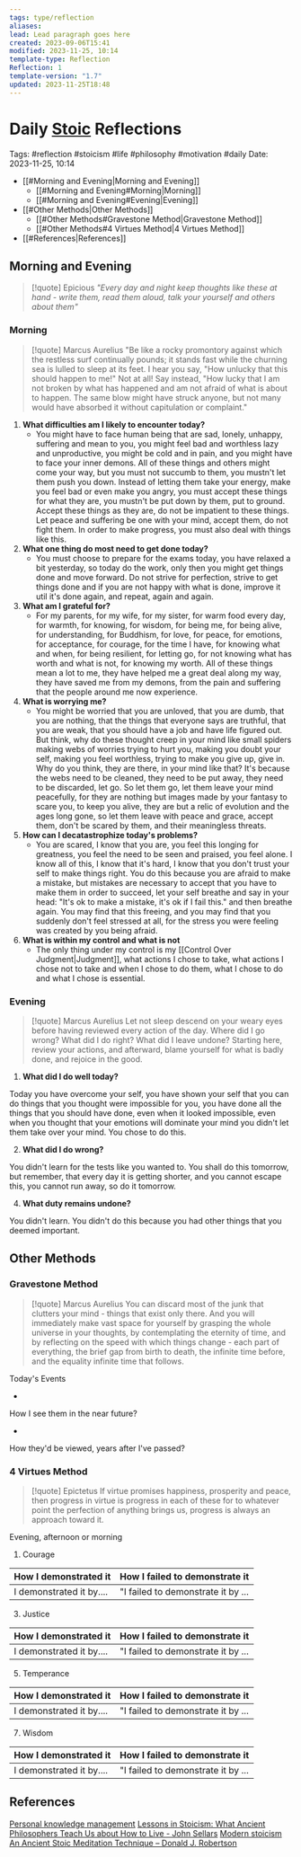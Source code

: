 ```yaml
---
tags: type/reflection
aliases: 
lead: Lead paragraph goes here
created: 2023-09-06T15:41
modified: 2023-11-25, 10:14
template-type: Reflection
Reflection: 1
template-version: "1.7"
updated: 2023-11-25T18:48
---
```



# Daily [Stoic](../SLIP-BOX/Stoicism.md) Reflections

Tags:  #reflection #stoicism #life #philosophy #motivation #daily 
Date: 2023-11-25, 10:14

- [[#Morning and Evening|Morning and Evening]]
	- [[#Morning and Evening#Morning|Morning]]
	- [[#Morning and Evening#Evening|Evening]]
- [[#Other Methods|Other Methods]]
	- [[#Other Methods#Gravestone Method|Gravestone Method]]
	- [[#Other Methods#4 Virtues Method|4 Virtues Method]]
- [[#References|References]]


## Morning and Evening

> [!quote] Epicious 
> _"Every day and night keep thoughts like these at hand - write them, read them aloud, talk your yourself and others about them"_

### Morning

> [!quote] Marcus Aurelius
> "Be like a rocky promontory against which the restless surf continually pounds; it stands fast while the churning sea is lulled to sleep at its feet. I hear you say, "How unlucky that this should happen to me!" Not at all! Say instead, "How lucky that I am not broken by what has happened and am not afraid of what is about to happen. The same blow might have struck anyone, but not many would have absorbed it without capitulation or complaint."

1. **What difficulties am I likely to encounter today?**
	- You might have to face human being that are sad, lonely, unhappy, suffering and mean to you, you might feel bad and worthless lazy and unproductive, you might be cold and in pain, and you might have to face your inner demons. All of these things and others might come your way, but you must not succumb to them, you mustn't let them push you down. Instead of letting them take your energy, make you feel bad or even make you angry, you must accept these things for what they are, you mustn't be put down by them, put to ground. Accept these things as they are, do not be impatient to these things. Let peace and suffering be one with your mind, accept them, do not fight them. In order to make progress, you must also deal with things like this. 
2. **What one thing do most need to get done today?**
	- You must choose to prepare for the exams today, you have relaxed a bit yesterday, so today do the work, only then you might get things done and move forward. Do not strive for perfection, strive to get things done and if you are not happy with what is done, improve it util it's done again, and repeat, again and again.  
1. **What am I grateful for?**
	- For my parents, for my wife, for my sister, for warm food every day, for warmth, for knowing, for wisdom, for being me, for being alive, for understanding, for Buddhism, for love, for peace, for emotions, for acceptance, for courage, for the time I have, for knowing what and when, for being resilient, for letting go, for not knowing what has worth and what is not, for knowing my worth. All of these things mean a lot to me, they have helped me a great deal along my way, they have saved me from my demons, from the pain and suffering that the people around me now experience. 
2. **What is worrying me?**
	- You might be worried that you are unloved, that you are dumb, that you are nothing, that the things that everyone says are truthful, that you are weak, that you should have a job and have life figured out. But think, why do these thought creep in your mind like small spiders making webs of worries trying to hurt you, making you doubt your self, making you feel worthless, trying to make you give up, give in. Why do you think, they are there, in your mind like that? It's because the webs need to be cleaned, they need to be put away, they need to be discarded, let go. So let them go, let them leave your mind peacefully, for they are nothing but images made by your fantasy to scare you, to keep you alive, they are but a relic of evolution and the ages long gone, so let them leave with peace and grace, accept them, don't be scared by them, and their meaningless threats. 
3. **How can I decatastrophize today's problems?**
	- You are scared, I know that you are, you feel this longing for greatness, you feel the need to be seen and praised, you feel alone. I know all of this, I know that it's hard, I know that you don't trust your self to make things right. You do this because you are afraid to make a mistake, but mistakes are necessary to accept that you have to make them in order to succeed, let your self breathe and say in your head: "It's ok to make a mistake, it's ok if I fail this." and then breathe again. You may find that this freeing, and you may find that you suddenly don't feel stressed at all, for the stress you were feeling was created by you being afraid. 
4. **What is within my control and what is not**
	- The only thing under my control is my [[Control Over Judgment|Judgment]], what actions I chose to take, what actions I chose not to take and when I chose to do them, what I chose to do and what I chose is essential. 

### Evening

> [!quote] Marcus Aurelius
> Let not sleep descend on your weary eyes before having reviewed every action of the day. Where did I go wrong? What did I do right? What did I leave undone? Starting here, review your actions, and afterward, blame yourself for what is badly done, and rejoice in the good.

1. **What did I do well today?**

Today you have overcome your self, you have shown your self that you can do things that you thought were impossible for you, you have done all the things that you should have done, even when it looked impossible, even when you thought that your emotions will dominate your mind you didn't let them take over your mind. You chose to do this. 

2. **What did I do wrong?**

You didn't learn for the tests like you wanted to. You shall do this tomorrow, but remember, that every day it is getting shorter, and you cannot escape this, you cannot run away, so do it tomorrow.  

4. **What duty remains undone?**

You didn't learn. You didn't do this because you had other things that you deemed important. 

## Other Methods

### Gravestone Method

> [!quote] Marcus Aurelius
> You can discard most of the junk that clutters your mind - things that exist only there. And you will immediately make vast space for yourself by grasping the whole universe in your thoughts, by contemplating the eternity of time, and by reflecting on the speed with which things change - each part of everything, the brief gap from birth to death, the infinite time before, and the equality infinite time that follows. 

Today's Events 

-

How I see them in the near future? 

-

How they'd be viewed, years after I've passed?

### 4 Virtues Method

> [!quote] Epictetus 
> If virtue promises happiness, prosperity and peace, then progress in virtue is progress in each of these for to whatever point the perfection of anything brings us, progress is always an approach toward it.

Evening, afternoon or morning

1. Courage 

| How I demonstrated it  | How I failed to demonstrate it |
| ------------------- | ---------------- |
| I demonstrated it by....                 | "I failed to demonstrate it by ...              |

3. Justice

| How I demonstrated it  | How I failed to demonstrate it |
| ------------------- | ---------------- |
| I demonstrated it by....                 | "I failed to demonstrate it by ...             

5. Temperance

| How I demonstrated it  | How I failed to demonstrate it |
| ------------------- | ---------------- |
| I demonstrated it by....                 | "I failed to demonstrate it by ...             

7. Wisdom

| How I demonstrated it  | How I failed to demonstrate it |
| ------------------- | ---------------- |
| I demonstrated it by....                 | "I failed to demonstrate it by ...             

## References

[Personal knowledge management](Personal%20knowledge%20management.md)
[Lessons in Stoicism: What Ancient Philosophers Teach Us about How to Live - John Sellars](https://books.google.cz/books/about/Lessons_in_Stoicism.html?id=ky84zQEACAAJ&redir_esc=y)
[Modern stoicism](https://modernstoicism.com/)
[An Ancient Stoic Meditation Technique – Donald J. Robertson](https://donaldrobertson.name/2017/03/22/an-ancient-stoic-meditation-technique/)



